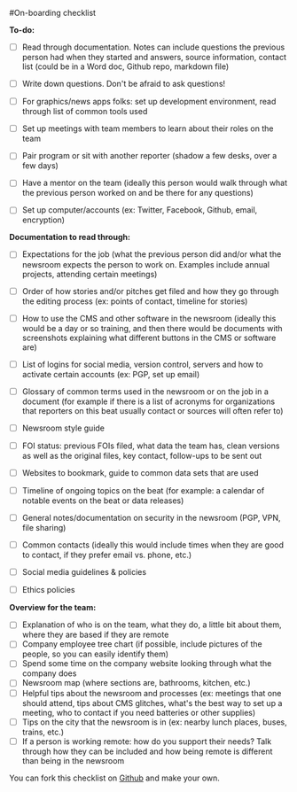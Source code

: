#On-boarding checklist

**To-do:**

- [ ] Read through documentation. Notes can include questions the previous person had when they started and answers, source information, contact list (could be in a Word doc, Github repo, markdown file)
- [ ] Write down questions. Don't be afraid to ask questions!
- [ ] For graphics/news apps folks: set up development environment, read through list of common tools used 
- [ ] Set up meetings with team members to learn about their roles on the team 
- [ ] Pair program or sit with another reporter (shadow a few desks, over a few days) 
- [ ] Have a mentor on the team (ideally this person would walk through what the previous person worked on and be there for any questions)
- [ ] Set up computer/accounts (ex: Twitter, Facebook, Github, email, encryption) 


**Documentation to read through:**

- [ ] Expectations for the job (what the previous person did and/or what the newsroom expects the person to work on. Examples include annual projects, attending certain meetings)
- [ ] Order of how stories and/or pitches get filed and how they go through the editing process (ex: points of contact, timeline for stories) 
- [ ] How to use the CMS and other software in the newsroom (ideally this would be a day or so training, and then there would be documents with screenshots explaining what different buttons in the CMS or software are)
- [ ] List of logins for social media, version control, servers and how to activate certain accounts (ex: PGP, set up email) 
- [ ] Glossary of common terms used in the newsroom or on the job in a document (for example if there is a list of acronyms for organizations that reporters on this beat usually contact or sources will often refer to)
- [ ] Newsroom style guide
- [ ] FOI status: previous FOIs filed, what data the team has, clean versions as well as the original files, key contact, follow-ups to be sent out
- [ ] Websites to bookmark, guide to common data sets that are used
- [ ] Timeline of ongoing topics on the beat (for example: a calendar of notable events on the beat or data releases)
- [ ] General notes/documentation on security in the newsroom (PGP, VPN, file sharing) 
- [ ] Common contacts (ideally this would include times when they are good to contact, if they prefer email vs. phone, etc.)
- [ ] Social media guidelines & policies
- [ ] Ethics policies


**Overview for the team:**

- [ ] Explanation of who is on the team, what they do, a little bit about them, where they are based if they are remote
- [ ] Company employee tree chart (if possible, include pictures of the people, so you can easily identify them)
- [ ] Spend some time on the company website looking through what the company does
- [ ] Newsroom map (where sections are, bathrooms, kitchen, etc.) 
- [ ] Helpful tips about the newsroom and processes (ex: meetings that one should attend, tips about CMS glitches, what's the best way to set up a meeting, who to contact if you need batteries or other supplies)
- [ ] Tips on the city that the newsroom is in (ex: nearby lunch places, buses, trains, etc.) 
- [ ] If a person is working remote: how do you support their needs? Talk through how they can be included and how being remote is different than being in the newsroom

You can fork this checklist on [Github](https://github.com/sandhya-k/On-boarding-and-Off-boarding-guide) and make your own.